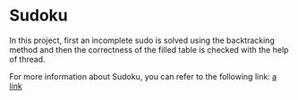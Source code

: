 # Sudoku

In this project, first an incomplete sudo is solved using the backtracking method and then the correctness of the filled table is checked with the help of thread.

For more information about Sudoku, you can refer to the following link:
[a link](https://masteringsudoku.com/sudoku-rules-beginners/)